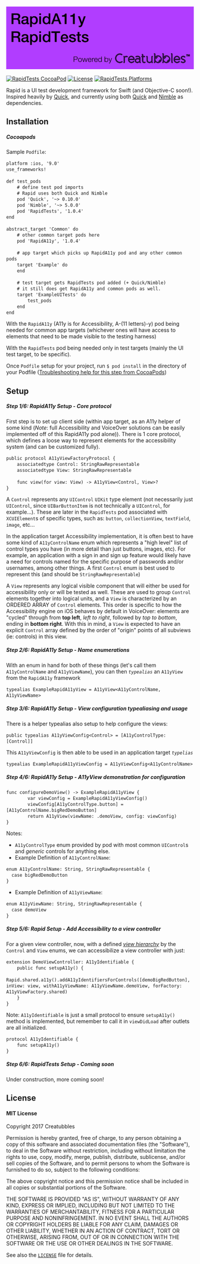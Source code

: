 ![RapidA11y & RapidTests powered by Creatubbles](Resources/bannerCreatubbles.png)

[![RapidTests CocoaPod](https://img.shields.io/cocoapods/v/RapidTests.svg)](https://cocoapods.org/pods/RapidTests)
[![License](https://img.shields.io/badge/license-MIT-lightgrey.svg)](https://github.com/creatubbles/Rapid/blob/master/LICENSE.md)
[![RapidTests Platforms](https://img.shields.io/cocoapods/p/RapidTests.svg)](https://cocoapods.org/pods/RapidTests)

Rapid is a UI test development framework for Swift (and Objective-C soon!).
Inspired heavily by [Quick](https://github.com/Quick/quick), and currently using both [Quick](https://github.com/Quick/quick) and [Nimble](https://github.com/Quick/Nimble) as dependencies. 

## Installation
##### Cocoapods

Sample `Podfile`:

```
platform :ios, '9.0'
use_frameworks!

def test_pods
    # define test pod imports
    # Rapid uses both Quick and Nimble
    pod 'Quick', '~> 0.10.0'
    pod 'Nimble', '~> 5.0.0'
    pod 'RapidTests', '1.0.4'
end

abstract_target 'Common' do
    # other common target pods here   
    pod 'RapidA11y', '1.0.4'

    # app target which picks up RapidA11y pod and any other common pods
    target 'Example' do 
    end

    # test target gets RapidTests pod added (+ Quick/Nimble)
    # it still does get RapidA11y and common pods as well. 
    target 'ExampleUITests' do
        test_pods 
    end
end

```

With the `RapidA11y` (A11y is for Accessibility, A-(11 letters)-y) pod being needed for common app targets (whichever ones will have access to elements that need to be made visible to the testing harness)

With the `RapidTests` pod being needed only in test targets (mainly the UI test target, to be specific).

Once `Podfile` setup for your project, run `$ pod install` in the directory of your Podfile ([Troubleshooting help for this step from CocoaPods](https://guides.cocoapods.org/using/troubleshooting.html))

## Setup
##### Step 1/6: RapidA11y Setup - Core protocol

First step is to set up client side (within app target, as an A11y helper of some kind (*Note*: full Accessibility and VoiceOver solutions can be easily implemented off of this RapidA11y pod alone)). There is 1 core protocol, which defines a loose way to represent elements for the accessibility system (and can be customized fully).


```
public protocol A11yViewFactoryProtocol {
    associatedtype Control: StringRawRepresentable
    associatedtype View: StringRawRepresentable

    func view(for view: View) -> A11yView<Control, View>?
}
```

A `Control` represents any `UIControl` `UIKit` type element (not necessarily just `UIControl`, since `UIBarButtonItem` is not technically a `UIControl`, for example...). These are later in the `RapidTests` pod associated with `XCUIElement`s of specific types, such as: `button`, `collectionView`, `textField`, `image`, etc...

In the application target Accessibility implementation, it is often best to have some kind of `A11yControlName` enum which represents a "high level" list of control types you have (in more detail than just buttons, images, etc). For example, an application with a sign in and sign up feature would likely have a need for controls named for the specific purpose of passwords and/or usernames, among other things. A first `Control` enum is best used to represent this (and should be `StringRawRepresentable`)

A `View` represents any logical visible component that will either be used for accessibility only or will be tested as well. These are used to group `Control` elements together into logical units, and a `View` is characterized by an ORDERED ARRAY of `Control` elements. This order is specific to how the Accessibility engine on iOS behaves by default in VoiceOver: elements are "cycled" through from **top left**, *left to right*, followed by *top to bottom*, ending in **bottom right**. With this in mind, a `View` is expected to have an explicit `Control` array defined by the order of "origin" points of all subviews (ie: controls) in this view. 

##### Step 2/6: RapidA11y Setup - Name enumerations

With an enum in hand for both of these things (let's call them `A11yControlName` and `A11yViewName`), you can then *`typealias`* an `A11yView` from the `RapidA11y` framework

```
typealias ExampleRapidA11yView = A11yView<A11yControlName, A11yViewName>
```

##### Step 3/6: RapidA11y Setup - View configuration typealiasing and usage

There is a helper typealias also setup to help configure the views: 

```
public typealias A11yViewConfig<Control> = [A11yControlType: [Control]]
```

This `A11yViewConfig` is then able to be used in an application target *`typelias`*

```
typealias ExampleRapidA11yViewConfig = A11yViewConfig<A11yControlName>
```


##### Step 4/6: RapidA11y Setup - A11yView demonstration for configuration
```
func configureDemoView() -> ExampleRapidA11yView {
        var viewConfig = ExampleRapidA11yViewConfig()
        viewConfig[A11yControlType.button] = [A11yControlName.bigRedDemoButton]
        return A11yView(viewName: .demoView, config: viewConfig)
}
```
Notes:
- `A11yControlType` enum provided by pod with most common `UIControl`s and *generic* controls for anything else.
- Example Definition of `A11yControlName`: 
```
enum A11yControlName: String, StringRawRepresentable {
  case bigRedDemoButton
}
```
- Example Definition of `A11yViewName`:
```
enum A11yViewName: String, StringRawRepresentable {
  case demoView
}
```

##### Step 5/6: Rapid Setup - Add Accessibility to a view controller

For a given view controller, now, with a defined [*view hierarchy*](https://developer.apple.com/library/content/documentation/General/Conceptual/Devpedia-CocoaApp/View%20Hierarchy.html) by the `Control` and `View` enums, we can accessibilize a view controller with just:

```
extension DemoViewController: A11yIdentifiable {
    public func setupA11y() {
        Rapid.shared.a11y().addA11yIdentifiersForControls([demoBigRedButton], inView: view, withA11yViewName: A11yViewName.demoView, forFactory: A11yViewFactory.shared)
    }
}
```
Note: `A11yIdentifiable` is just a small protocol to ensure `setupA11y()` method is implemented, but remember to call it in `viewDidLoad` after outlets are all initialized. 
```
protocol A11yIdentifiable {
    func setupA11y()
}
```

##### Step 6/6: RapidTests Setup - Coming soon

Under construction, more coming soon!


## License
#### MIT License

Copyright 2017 Creatubbles

Permission is hereby granted, free of charge, to any person obtaining a copy of this software and associated documentation files (the "Software"), to deal in the Software without restriction, including without limitation the rights to use, copy, modify, merge, publish, distribute, sublicense, and/or sell copies of the Software, and to permit persons to whom the Software is furnished to do so, subject to the following conditions:

The above copyright notice and this permission notice shall be included in all copies or substantial portions of the Software.

THE SOFTWARE IS PROVIDED "AS IS", WITHOUT WARRANTY OF ANY KIND, EXPRESS OR IMPLIED, INCLUDING BUT NOT LIMITED TO THE WARRANTIES OF MERCHANTABILITY, FITNESS FOR A PARTICULAR PURPOSE AND NONINFRINGEMENT. IN NO EVENT SHALL THE AUTHORS OR COPYRIGHT HOLDERS BE LIABLE FOR ANY CLAIM, DAMAGES OR OTHER LIABILITY, WHETHER IN AN ACTION OF CONTRACT, TORT OR OTHERWISE, ARISING FROM, OUT OF OR IN CONNECTION WITH THE SOFTWARE OR THE USE OR OTHER DEALINGS IN THE SOFTWARE.

See also the [`LICENSE`](LICENSE.md) file for details.